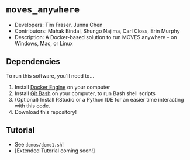 # `moves_anywhere`

- Developers: Tim Fraser, Junna Chen
- Contributors: Mahak Bindal, Shungo Najima, Carl Closs, Erin Murphy
- Description: A Docker-based solution to run MOVES anywhere - on Windows, Mac, or Linux

## Dependencies
To run this software, you'll need to...
1. Install [Docker Engine](https://docs.docker.com/engine/install/) on your computer
2. Install [Git Bash](https://git-scm.com/downloads) on your computer, to run Bash shell scripts
3. (Optional) Install RStudio or a Python IDE for an easier time interacting with this code.
4. Download this repository!

## Tutorial
- See `demos/demo1.sh`!
- [Extended Tutorial coming soon!]
